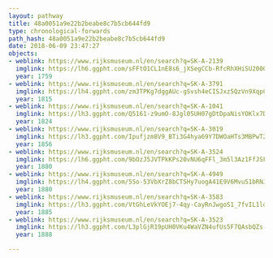 ```yaml
---
layout: pathway
title: 48a0051a9e22b2beabe8c7b5cb644fd9
type: chronological-forwards
path_hash: 48a0051a9e22b2beabe8c7b5cb644fd9
date: 2018-06-09 23:47:27
objects:
- weblink: https://www.rijksmuseum.nl/en/search?q=SK-A-2139
  imglink: https://lh6.ggpht.com/sFFtO1CL1nE8s6_jXSegCCb-RfcRhXHiSU200Oa4QgEVcTX_xxkI-PlrO5zuGSu_-Dwzil3UvX6qbXGy6MGcvuF5b3E=s200
  year: 1759
- weblink: https://www.rijksmuseum.nl/en/search?q=SK-A-3791
  imglink: https://lh4.ggpht.com/zm3TPKg7dggAUc-gSvsh4eCISJxz5QzVn9XqpCtpt7PnqTmp-oTpUZWbj9VHSWcNyOOEiuNbGWKLoVd6cmjYRyZ8NqU=s200
  year: 1815
- weblink: https://www.rijksmuseum.nl/en/search?q=SK-A-1041
  imglink: https://lh3.ggpht.com/Q5161-z9umO-8Jgl05UH07gDtDpaNisYOKlx7DIkyRIMYcs1Sw8GCWYdC8Pi54ibTWFov7xi_DIgkFgbuFJ-eY0Ojw=s200
  year: 1824
- weblink: https://www.rijksmuseum.nl/en/search?q=SK-A-3019
  imglink: https://lh3.ggpht.com/Ipufjzm8V9_BTi3G4hya69Y7DWOaHTs3MBPwT2A5MbZt31c12Ek9aoIgmigHy3aDZl6ESZ1Fus9inrrtttpgBGhHTpU=s200
  year: 1856
- weblink: https://www.rijksmuseum.nl/en/search?q=SK-A-3524
  imglink: https://lh6.ggpht.com/9bOzJ5JVTPkKPs20vNU6qFFl_3m5l3Az1FfJSFEU6CKenp0pn_8c4d2m-Qd-VN5u9GntLvm7l8Jkevo_d7aAz0dLWQ=s200
  year: 1880
- weblink: https://www.rijksmuseum.nl/en/search?q=SK-A-4949
  imglink: https://lh4.ggpht.com/5So-53VbXrZ8bCTSHy7uogA41E9V6MvuS1bRNJdmVpxMu4rWswnEWo99bhWkvIplSjivkJ-OxyT6j22wUvRvcO-jcc8=s200
  year: 1880
- weblink: https://www.rijksmuseum.nl/en/search?q=SK-A-3583
  imglink: https://lh3.ggpht.com/VtGhLeVkYOEj7-4qy-CayRnJwgoS1_7fvIL1ldRFuPTxXDZAt2hnLTxkbjUU-KT_OGF3FunzeGlarHM_3IxrDJ5TbwjM=s200
  year: 1885
- weblink: https://www.rijksmuseum.nl/en/search?q=SK-A-3523
  imglink: https://lh3.ggpht.com/L3plGjR19pUH0VKu4WaVZN4ufUs5F7QAsbQZs-75oSRZM6oe_gTCvHr0bWU9LupJm3-Ruq2t96nIRyjJydPPbEItZA=s200
  year: 1888

---
```

